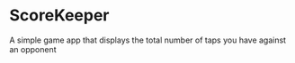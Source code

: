 # ScoreKeeper
A simple game app that displays the total number of taps you have against an opponent 
